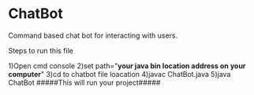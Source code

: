 # ChatBot
Command based chat bot for interacting with users.


Steps to run this file

1)Open cmd console 
2)set path="****your java bin location address on your computer****"
3)cd to chatbot file loacation
4)javac ChatBot.java
5)java ChatBot
#####This will run your project#####
